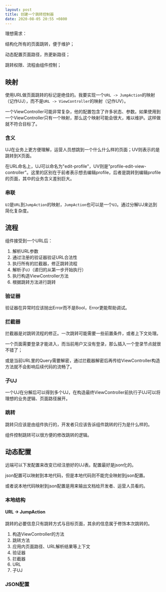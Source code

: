 ```yaml
---
layout: post
title: 创建一个跳转控制器
date: 2020-08-05 20:55 +0800
---
```


理想需求：

结构化所有的页面跳转，便于维护；

动态配置页面路径，热更新路径；

跳转权限、流程由组件控制；

## 映射

使用URL做页面跳转的标记是绝佳的。我要实现一个`URL -> JumpAction`的映射（记作UJ），而不是`URL -> ViewController`的映射（记作UV）。

一个ViewController可能非常复杂，他的配置包含了许多状态、参数。如果使用到一个ViewController只有一个映射，那么这个映射可能会很大，难以维护。这样做就不符合目标了。

### 含义

UJ在业务上更方便理解，运营人员想跳到一个什么什么样的页面；UV则表示的是跳转到X页面。

在URL命名上，UJ可以命名为"edit-profile"，UV则是"profile-edit-view-controller"。这里的区别在于前者表示想去编辑profile，后者是跳转到编辑profile的页面，其中的业务含义差别巨大。

### 串联

`UJ`是`URL`到`JumpAction`的映射，`JumpAction`也可以是一个`UJ`。通过分解UJ来达到简化复杂度。

## 流程

组件接受到一个URL后：

1. 解析URL参数
2. 通过注册的验证器验证URL合法性
3. 执行所有的拦截器，修正跳转流程
4. 解析子`UJ`（递归的从第一步开始执行）
5. 执行构造ViewController方法
6. 根据跳转方法进行跳转

### 验证器

验证器在异常时应该抛出Error而不是Bool，Error更能帮助调试。

### 拦截器

拦截器是对跳转流程的修正。一次跳转可能需要一些前置条件，或者上下文处理。

一个页面需要登录才能进入，而当前用户又没有登录，那么插入一个登录节点就很不错了；

或是当前URL里的Query需要解密，通过拦截器解密后再传给ViewController构造方法就不会影响后续代码的流畅了。

### 子UJ

一个UJ在分解后可以得到多个UJ，在构造最终ViewController前执行子UJ可以将理想的业务逻辑、页面路径展开。

### 跳转

跳转只应该是由组件执行的，开发者只应该告诉组件跳转的行为是什么样的。

组件控制跳转可以很方便的修改跳转的逻辑。

## 动态配置

远端可以下发配置来改变已经注册好的UJ表。配置最好是json化的。

json配置可以映射到本地代码，但是本地代码则不能完全映射到json配置。

或者说本地代码映射到json配置是用来输出文档给开发者、运营人员看的。

### 本地结构

#### URL -> JumpAction

跳转的必要信息只有跳转方式与目标页面，其余的信息属于修饰本次跳转的。

1. 构造ViewController的方法
2. 跳转方法
3. 应用内页面路径、URL解析结果等上下文
4. 验证器
5. 拦截器
6. URL
7. 子UJ

### JSON配置




